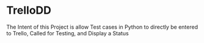 # TrelloDD
The Intent of this Project is allow Test cases in Python to directly be entered to Trello, Called for Testing, and Display a Status
